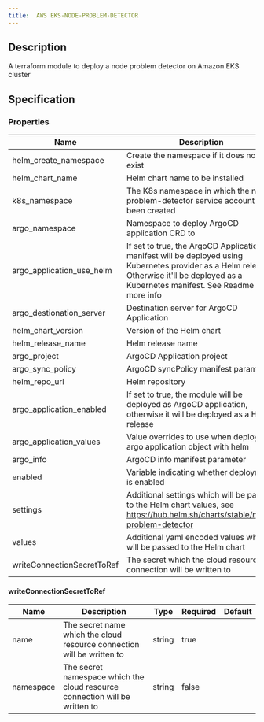 ```yaml
---
title:  AWS EKS-NODE-PROBLEM-DETECTOR
---
```


## Description

A terraform module to deploy a node problem detector on Amazon EKS cluster

## Specification


### Properties

 Name | Description | Type | Required | Default 
 ------------ | ------------- | ------------- | ------------- | ------------- 
 helm_create_namespace | Create the namespace if it does not yet exist | bool | false |  
 helm_chart_name | Helm chart name to be installed | string | false |  
 k8s_namespace | The K8s namespace in which the node-problem-detector service account has been created | string | false |  
 argo_namespace | Namespace to deploy ArgoCD application CRD to | string | false |  
 argo_application_use_helm | If set to true, the ArgoCD Application manifest will be deployed using Kubernetes provider as a Helm release. Otherwise it'll be deployed as a Kubernetes manifest. See Readme for more info | bool | false |  
 argo_destionation_server | Destination server for ArgoCD Application | string | false |  
 helm_chart_version | Version of the Helm chart | string | false |  
 helm_release_name | Helm release name | string | false |  
 argo_project | ArgoCD Application project | string | false |  
 argo_sync_policy | ArgoCD syncPolicy manifest parameter |  | false |  
 helm_repo_url | Helm repository | string | false |  
 argo_application_enabled | If set to true, the module will be deployed as ArgoCD application, otherwise it will be deployed as a Helm release | bool | false |  
 argo_application_values | Value overrides to use when deploying argo application object with helm |  | false |  
 argo_info | ArgoCD info manifest parameter |  | false |  
 enabled | Variable indicating whether deployment is enabled | bool | false |  
 settings | Additional settings which will be passed to the Helm chart values, see https://hub.helm.sh/charts/stable/node-problem-detector | map(any) | false |  
 values | Additional yaml encoded values which will be passed to the Helm chart | string | false |  
 writeConnectionSecretToRef | The secret which the cloud resource connection will be written to | [writeConnectionSecretToRef](#writeConnectionSecretToRef) | false |  


#### writeConnectionSecretToRef

 Name | Description | Type | Required | Default 
 ------------ | ------------- | ------------- | ------------- | ------------- 
 name | The secret name which the cloud resource connection will be written to | string | true |  
 namespace | The secret namespace which the cloud resource connection will be written to | string | false |  
